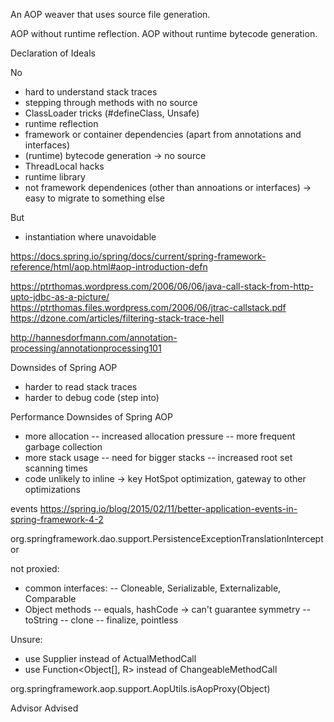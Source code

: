 An AOP weaver that uses source file generation.

AOP without runtime reflection.
AOP without runtime bytecode generation.

Declaration of Ideals

No
- hard to understand stack traces
- stepping through methods with no source
- ClassLoader tricks (#defineClass, Unsafe)
- runtime reflection
- framework or container dependencies (apart from annotations and interfaces)
- (runtime) bytecode generation -> no source
- ThreadLocal hacks
- runtime library
- not framework dependenices (other than annoations or interfaces) -> easy to migrate to something else

But
- instantiation where unavoidable

https://docs.spring.io/spring/docs/current/spring-framework-reference/html/aop.html#aop-introduction-defn

https://ptrthomas.wordpress.com/2006/06/06/java-call-stack-from-http-upto-jdbc-as-a-picture/
https://ptrthomas.files.wordpress.com/2006/06/jtrac-callstack.pdf
https://dzone.com/articles/filtering-stack-trace-hell

http://hannesdorfmann.com/annotation-processing/annotationprocessing101

Downsides of Spring AOP
- harder to read stack traces
- harder to debug code (step into)

Performance Downsides of Spring AOP
- more allocation
-- increased allocation pressure
-- more frequent garbage collection
- more stack usage
-- need for bigger stacks
-- increased root set scanning times
- code unlikely to inline -> key HotSpot optimization, gateway to other optimizations


events
https://spring.io/blog/2015/02/11/better-application-events-in-spring-framework-4-2

org.springframework.dao.support.PersistenceExceptionTranslationInterceptor

not proxied:
- common interfaces:
-- Cloneable, Serializable, Externalizable, Comparable
- Object methods
-- equals, hashCode -> can't guarantee symmetry
-- toString
-- clone
-- finalize, pointless

Unsure:
- use Supplier instead of ActualMethodCall
- use Function<Object[], R> instead of ChangeableMethodCall

org.springframework.aop.support.AopUtils.isAopProxy(Object)

Advisor
Advised
